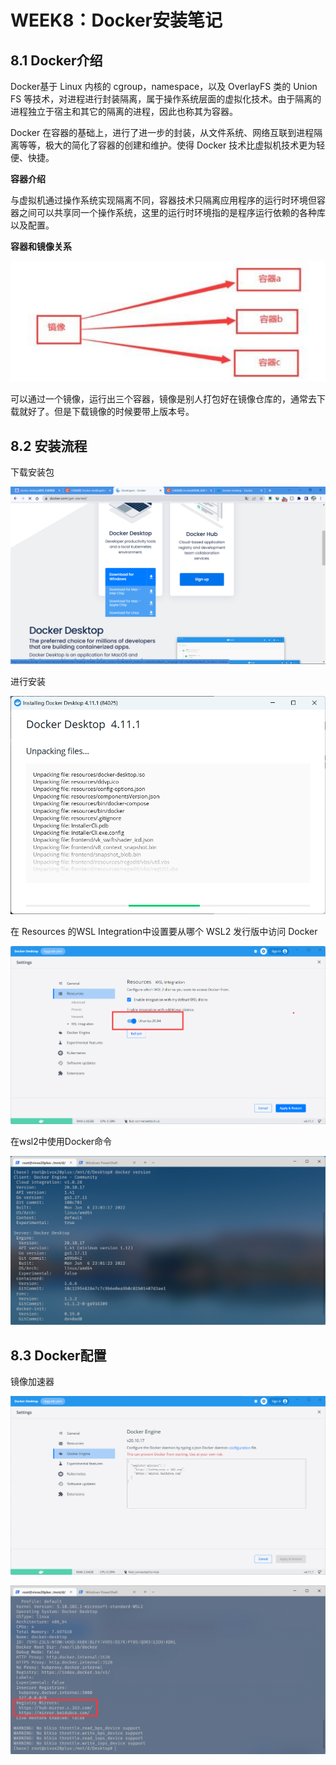 # WEEK8：Docker安装笔记

## 8.1 Docker介绍

Docker基于 Linux 内核的 cgroup，namespace，以及 OverlayFS 类的 Union FS 等技术，对进程进行封装隔离，属于操作系统层面的虚拟化技术。由于隔离的进程独立于宿主和其它的隔离的进程，因此也称其为容器。

Docker 在容器的基础上，进行了进一步的封装，从文件系统、网络互联到进程隔离等等，极大的简化了容器的创建和维护。使得 Docker 技术比虚拟机技术更为轻便、快捷。

**容器介绍**

与虚拟机通过操作系统实现隔离不同，容器技术只隔离应用程序的运行时环境但容器之间可以共享同一个操作系统，这里的运行时环境指的是程序运行依赖的各种库以及配置。

**容器和镜像关系**

![](image/2022-08-11-19-54-34.png)

可以通过一个镜像，运行出三个容器，镜像是别人打包好在镜像仓库的，通常去下载就好了。但是下载镜像的时候要带上版本号。

## 8.2 安装流程

下载安装包

![](image/2022-08-11-19-18-09.png)

进行安装

![](image/2022-08-11-19-15-58.png)

在 Resources 的WSL Integration中设置要从哪个 WSL2 发行版中访问 Docker

![](image/2022-08-11-19-24-23.png)

在wsl2中使用Docker命令

![](image/2022-08-11-19-29-40.png)

## 8.3 Docker配置

镜像加速器

![](image/2022-08-11-19-44-41.png)

![](image/2022-08-11-19-45-27.png)
